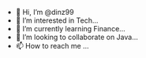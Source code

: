 - 👋 Hi, I’m @dinz99
- 👀 I’m interested in Tech...
- 🌱 I’m currently learning Finance...
- 💞️ I’m looking to collaborate on Java...
- 📫 How to reach me ...

<!---
dinz99/dinz99 is a ✨ special ✨ repository because its `README.md` (this file) appears on your GitHub profile.
You can click the Preview link to take a look at your changes.
--->
